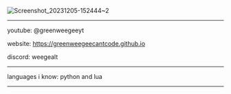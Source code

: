![Screenshot_20231205-152444~2](https://github.com/GreenWeegeeCantCode/GreenWeegeeCantCode/assets/145769578/2dcf2a5f-599a-4d8a-b4f2-bb074cfbc35b)

---------

youtube: @greenweegeeyt

website: https://greenweegeecantcode.github.io

discord: weegealt

---------

languages i know:
python and lua

---------
